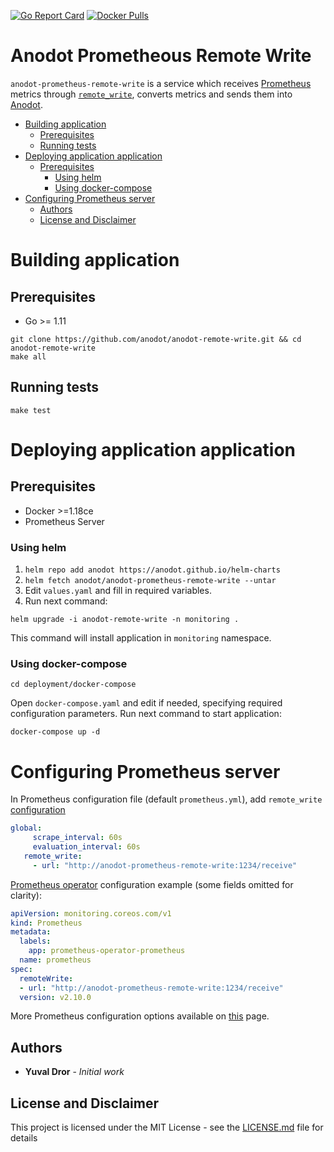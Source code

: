[![Go Report Card](https://goreportcard.com/badge/github.com/anodot/anodot-remote-write)](https://goreportcard.com/report/github.com/anodot/anodot-remote-write)
[![Docker Pulls](https://img.shields.io/docker/pulls/anodot/prometheus-remote-write)][hub]

# Anodot Prometheous Remote Write

`anodot-prometheus-remote-write` is a service which receives [Prometheus](https://github.com/prometheus) metrics through [`remote_write`](https://prometheus.io/docs/prometheus/latest/configuration/configuration/#remote_write), converts metrics and sends them into [Anodot](https://www.anodot.com).

* [Building application](#building-application)
  * [Prerequisites](#prerequisites)
  * [Running tests](#running-tests)
* [Deploying application application](#deploying-application-application)
  * [Prerequisites](#prerequisites-1)
     * [Using helm](#using-helm)
     * [Using docker-compose](#using-docker-compose)
* [Configuring Prometheus server](#configuring-prometheus-server)
  * [Authors](#authors)
  * [License and Disclaimer](#license-and-disclaimer)

# Building application
## Prerequisites
 - Go >= 1.11
 
```shell script
git clone https://github.com/anodot/anodot-remote-write.git && cd anodot-remote-write
make all
```

## Running tests
```shell script
make test
```

# Deploying application application

## Prerequisites
- Docker >=1.18ce
- Prometheus Server

### Using helm
1. `helm repo add anodot https://anodot.github.io/helm-charts`
2. `helm fetch anodot/anodot-prometheus-remote-write --untar`
3. Edit `values.yaml` and fill in required variables.
4. Run next command:

```shell script
helm upgrade -i anodot-remote-write -n monitoring . 
```
This command will install application in `monitoring` namespace.

### Using docker-compose

```shell script
cd deployment/docker-compose
```
Open `docker-compose.yaml` and edit if needed, specifying required configuration parameters.
Run next command to start application:
```shell script
docker-compose up -d 
``` 

# Configuring Prometheus server
In Prometheus configuration file (default `prometheus.yml`), add `remote_write` [configuration](https://prometheus.io/docs/prometheus/latest/configuration/configuration/#remote_write)
 ```yaml
 global:
      scrape_interval: 60s
      evaluation_interval: 60s
    remote_write:
      - url: "http://anodot-prometheus-remote-write:1234/receive"
```

[Prometheus operator](https://github.com/coreos/prometheus-operator) configuration example (some fields omitted for clarity):
```yaml
apiVersion: monitoring.coreos.com/v1
kind: Prometheus
metadata:
  labels:
    app: prometheus-operator-prometheus
  name: prometheus
spec:
  remoteWrite:
  - url: "http://anodot-prometheus-remote-write:1234/receive"
  version: v2.10.0
```

More Prometheus configuration options available on [this](https://github.com/coreos/prometheus-operator/blob/master/Documentation/api.md#remotewritespec) page.

## Authors

* **Yuval Dror** - *Initial work* 

## License and Disclaimer

This project is licensed under the MIT License - see the [LICENSE.md](LICENSE.md) file for details

[hub]: https://hub.docker.com/r/anodot/prometheus-remote-write
